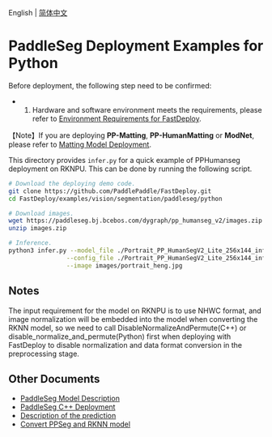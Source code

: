 English | [简体中文](README_CN.md)
# PaddleSeg Deployment Examples for Python

Before deployment, the following step need to be confirmed:

- 1. Hardware and software environment meets the requirements, please refer to [Environment Requirements for FastDeploy](../../../../../../docs/en/build_and_install/rknpu2.md).

【Note】If you are deploying **PP-Matting**, **PP-HumanMatting** or **ModNet**, please refer to [Matting Model Deployment](../../../../matting/).

This directory provides `infer.py` for a quick example of PPHumanseg deployment on RKNPU. This can be done by running the following script.

```bash
# Download the deploying demo code.
git clone https://github.com/PaddlePaddle/FastDeploy.git
cd FastDeploy/examples/vision/segmentation/paddleseg/python

# Download images.
wget https://paddleseg.bj.bcebos.com/dygraph/pp_humanseg_v2/images.zip
unzip images.zip

# Inference.
python3 infer.py --model_file ./Portrait_PP_HumanSegV2_Lite_256x144_infer/Portrait_PP_HumanSegV2_Lite_256x144_infer_rk3588.rknn \
                --config_file ./Portrait_PP_HumanSegV2_Lite_256x144_infer/deploy.yaml \
                --image images/portrait_heng.jpg
```


## Notes
The input requirement for the model on RKNPU is to use NHWC format, and image normalization will be embedded into the model when converting the RKNN model, so we need to call DisableNormalizeAndPermute(C++) or disable_normalize_and_permute(Python) first when deploying with FastDeploy to disable normalization and data format conversion in the preprocessing stage.

## Other Documents

- [PaddleSeg Model Description](..)
- [PaddleSeg C++ Deployment](../cpp)
- [Description of the prediction](../../../../../../docs/api/vision_results/)
- [Convert PPSeg and RKNN model](../README.md)
